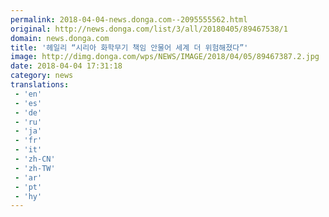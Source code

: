 ```yaml
---
permalink: 2018-04-04-news.donga.com--2095555562.html
original: http://news.donga.com/list/3/all/20180405/89467538/1
domain: news.donga.com
title: '헤일리 “시리아 화학무기 책임 안물어 세계 더 위험해졌다”'
image: http://dimg.donga.com/wps/NEWS/IMAGE/2018/04/05/89467387.2.jpg
date: 2018-04-04 17:31:18
category: news
translations: 
 - 'en'
 - 'es'
 - 'de'
 - 'ru'
 - 'ja'
 - 'fr'
 - 'it'
 - 'zh-CN'
 - 'zh-TW'
 - 'ar'
 - 'pt'
 - 'hy'
---
```



